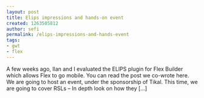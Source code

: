 ```yaml
---
layout: post
title: Elips impressions and hands-on event
created: 1263505812
author: sefi
permalink: /elips-impressions-and-hands-event
tags:
- gwt
- flex
---
```

A few weeks ago, Ilan and I evaluated the ELIPS plugin for Flex Builder which allows Flex to go mobile. You can read the post we co-wrote here. We are going to host an event, under the sponsorship of Tikal. This time, we are going to cover RSLs – In depth look on how they [...]<img alt="" border="0" src="http://stats.wordpress.com/b.gif?host=flexblackbelt.wordpress.com&blog=5633522&post=247&subd=flexblackbelt&ref=&feed=1" width="1" height="1" />
